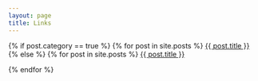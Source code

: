 ```yaml
---
layout: page
title: Links
---
```

<div class="main">
{% if post.category == true %}
  {% for post in site.posts %}
  <a href="#{{ post.title }}" class="button" target="_blank">{{ post.title }}</a>
{% else %}
  {% for post in site.posts %}
  <a href="{{ post.excerpt | remove: '<p>' | remove: '</p>' }}" class="button" target="_blank">{{ post.title }}</a>

  {% endfor %}

  
</div>
